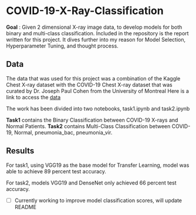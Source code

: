 # COVID-19-X-Ray-Classification

**Goal** : Given 2 dimensional X-ray image data, to develop models for both binary and multi-class classification.
Included in the repository is the report written for this project. It dives further into my reason for Model Selection, Hyperparameter Tuning, and thought process.

## Data
The data that was used for this project was a combination of the Kaggle Chest X-ray dataset with the COVID-19 Chest X-ray dataset that was curated by Dr. Joseph Paul Cohen from the University of Montreal
Here is a link to access the [data](https://drive.google.com/file/d/1Y88tgqpQ1Pjko_7rntcPowOJs_QNOrJ-/view)

The work has been divided into two notebooks, task1.ipynb and task2.ipynb

**Task1** contains the Binary Classification between COVID-19 X-rays and Normal Patients.
**Task2** contains Multi-Class Classification between COVID-19, Normal, pneumonia_bac, pneumonia_vir.

## Results

For task1, using VGG19 as the base model for Transfer Learning, model was able to achieve 89 percent test accuracy. 

For task2, models VGG19 and DenseNet only achieved 66 percent test accuracy.
     
- [ ] Currently working to improve model classification scores, will update README

